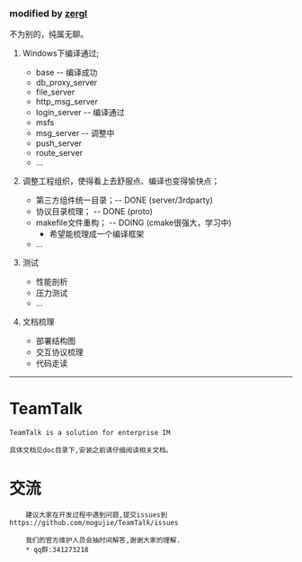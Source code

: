 ### modified by [zergl](https://github.com/zergl/TeamTalk)
不为别的，纯属无聊。

1. Windows下编译通过;

    - base -- 编译成功
    - db_proxy_server
    - file_server
    - http_msg_server
    - login_server -- 编译通过
    - msfs
    - msg_server -- 调整中
    - push_server
    - route_server
    - ...


2. 调整工程组织，使得看上去舒服点、编译也变得愉快点；

    - 第三方组件统一目录；-- DONE (server/3rdparty)
    - 协议目录梳理；      -- DONE (proto)
    - makefile文件重构；  -- DOING (cmake很强大，学习中)
      - 希望能梳理成一个编译框架
    - …

3. 测试

   - 性能剖析
   - 压力测试
   - …
   
4. 文档梳理

   - 部署结构图
   - 交互协议梳理
   - 代码走读
 
 
----------------------------------------------

# TeamTalk
	TeamTalk is a solution for enterprise IM
	
	具体文档见doc目录下,安装之前请仔细阅读相关文档。
	
# 交流
		建议大家在开发过程中遇到问题,提交issues到https://github.com/mogujie/TeamTalk/issues  
		
		我们的官方维护人员会抽时间解答,谢谢大家的理解.
		* qq群:341273218
